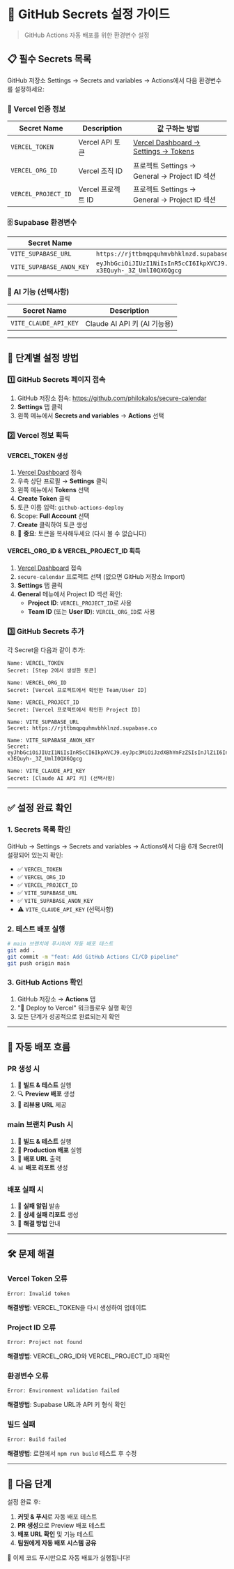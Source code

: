 # 🔐 GitHub Secrets 설정 가이드

> GitHub Actions 자동 배포를 위한 환경변수 설정

## 📋 필수 Secrets 목록

GitHub 저장소 Settings → Secrets and variables → Actions에서 다음 환경변수를 설정하세요:

### 🔑 Vercel 인증 정보
| Secret Name | Description | 값 구하는 방법 |
|-------------|-------------|----------------|
| `VERCEL_TOKEN` | Vercel API 토큰 | [Vercel Dashboard → Settings → Tokens](https://vercel.com/account/tokens) |
| `VERCEL_ORG_ID` | Vercel 조직 ID | 프로젝트 Settings → General → Project ID 섹션 |
| `VERCEL_PROJECT_ID` | Vercel 프로젝트 ID | 프로젝트 Settings → General → Project ID 섹션 |

### 🗄️ Supabase 환경변수
| Secret Name | Value |
|-------------|-------|
| `VITE_SUPABASE_URL` | `https://rjttbmqpquhmvbhklnzd.supabase.co` |
| `VITE_SUPABASE_ANON_KEY` | `eyJhbGciOiJIUzI1NiIsInR5cCI6IkpXVCJ9.eyJpc3MiOiJzdXBhYmFzZSIsInJlZiI6InJqdHRibXFwcXVobXZiaGtsbnpkIiwicm9sZSI6ImFub24iLCJpYXQiOjE3NTI0NzgwMjUsImV4cCI6MjA2ODA1NDAyNX0.FOy2_k58ZjTALG_Lt3-x3EQuyh-_3Z_UmlI0QX6Qgcg` |

### 🤖 AI 기능 (선택사항)
| Secret Name | Description |
|-------------|-------------|
| `VITE_CLAUDE_API_KEY` | Claude AI API 키 (AI 기능용) |

---

## 🔧 단계별 설정 방법

### 1️⃣ GitHub Secrets 페이지 접속
1. GitHub 저장소 접속: https://github.com/philokalos/secure-calendar
2. **Settings** 탭 클릭
3. 왼쪽 메뉴에서 **Secrets and variables** → **Actions** 선택

### 2️⃣ Vercel 정보 획득

#### VERCEL_TOKEN 생성
1. [Vercel Dashboard](https://vercel.com/dashboard) 접속
2. 우측 상단 프로필 → **Settings** 클릭
3. 왼쪽 메뉴에서 **Tokens** 선택
4. **Create Token** 클릭
5. 토큰 이름 입력: `github-actions-deploy`
6. Scope: **Full Account** 선택
7. **Create** 클릭하여 토큰 생성
8. 🚨 **중요**: 토큰을 복사해두세요 (다시 볼 수 없습니다)

#### VERCEL_ORG_ID & VERCEL_PROJECT_ID 획득
1. [Vercel Dashboard](https://vercel.com/dashboard) 접속
2. `secure-calendar` 프로젝트 선택 (없으면 GitHub 저장소 Import)
3. **Settings** 탭 클릭
4. **General** 메뉴에서 Project ID 섹션 확인:
   - **Project ID**: `VERCEL_PROJECT_ID`로 사용
   - **Team ID** (또는 **User ID**): `VERCEL_ORG_ID`로 사용

### 3️⃣ GitHub Secrets 추가

각 Secret을 다음과 같이 추가:

```
Name: VERCEL_TOKEN
Secret: [Step 2에서 생성한 토큰]
```

```
Name: VERCEL_ORG_ID  
Secret: [Vercel 프로젝트에서 확인한 Team/User ID]
```

```
Name: VERCEL_PROJECT_ID
Secret: [Vercel 프로젝트에서 확인한 Project ID]
```

```
Name: VITE_SUPABASE_URL
Secret: https://rjttbmqpquhmvbhklnzd.supabase.co
```

```
Name: VITE_SUPABASE_ANON_KEY
Secret: eyJhbGciOiJIUzI1NiIsInR5cCI6IkpXVCJ9.eyJpc3MiOiJzdXBhYmFzZSIsInJlZiI6InJqdHRibXFwcXVobXZiaGtsbnpkIiwicm9sZSI6ImFub24iLCJpYXQiOjE3NTI0NzgwMjUsImV4cCI6MjA2ODA1NDAyNX0.FOy2_k58ZjTALG_Lt3-x3EQuyh-_3Z_UmlI0QX6Qgcg
```

```
Name: VITE_CLAUDE_API_KEY
Secret: [Claude AI API 키] (선택사항)
```

---

## ✅ 설정 완료 확인

### 1. Secrets 목록 확인
GitHub → Settings → Secrets and variables → Actions에서 다음 6개 Secret이 설정되어 있는지 확인:

- ✅ `VERCEL_TOKEN`
- ✅ `VERCEL_ORG_ID`
- ✅ `VERCEL_PROJECT_ID`
- ✅ `VITE_SUPABASE_URL`
- ✅ `VITE_SUPABASE_ANON_KEY`
- ⚠️ `VITE_CLAUDE_API_KEY` (선택사항)

### 2. 테스트 배포 실행
```bash
# main 브랜치에 푸시하여 자동 배포 테스트
git add .
git commit -m "feat: Add GitHub Actions CI/CD pipeline"
git push origin main
```

### 3. GitHub Actions 확인
1. GitHub 저장소 → **Actions** 탭
2. "🚀 Deploy to Vercel" 워크플로우 실행 확인
3. 모든 단계가 성공적으로 완료되는지 확인

---

## 🚀 자동 배포 흐름

### PR 생성 시
1. 🔨 **빌드 & 테스트** 실행
2. 🔍 **Preview 배포** 생성
3. 📝 **리뷰용 URL** 제공

### main 브랜치 Push 시
1. 🔨 **빌드 & 테스트** 실행
2. 🌟 **Production 배포** 실행
3. 🎉 **배포 URL** 출력
4. 📊 **배포 리포트** 생성

### 배포 실패 시
1. 🚨 **실패 알림** 발송
2. 📝 **상세 실패 리포트** 생성
3. 🔧 **해결 방법** 안내

---

## 🛠️ 문제 해결

### Vercel Token 오류
```
Error: Invalid token
```
**해결방법**: VERCEL_TOKEN을 다시 생성하여 업데이트

### Project ID 오류
```
Error: Project not found
```
**해결방법**: VERCEL_ORG_ID와 VERCEL_PROJECT_ID 재확인

### 환경변수 오류
```
Error: Environment validation failed
```
**해결방법**: Supabase URL과 API 키 형식 확인

### 빌드 실패
```
Error: Build failed
```
**해결방법**: 로컬에서 `npm run build` 테스트 후 수정

---

## 🎯 다음 단계

설정 완료 후:

1. **커밋 & 푸시**로 자동 배포 테스트
2. **PR 생성**으로 Preview 배포 테스트  
3. **배포 URL 확인** 및 기능 테스트
4. **팀원에게 자동 배포 시스템 공유**

🎉 이제 코드 푸시만으로 자동 배포가 실행됩니다!